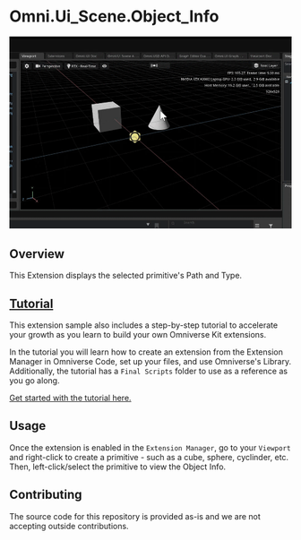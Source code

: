 # Omni.Ui_Scene.Object_Info 

![](https://github.com/NVIDIA-Omniverse/kit-extension-sample-ui-scene/raw/main/exts/omni.example.ui_scene.object_info/Tutorial/Images/objectinfo_finished.gif)
​
## Overview

This Extension displays the selected primitive's Path and Type.
​
## [Tutorial](https://github.com/NVIDIA-Omniverse/kit-extension-sample-ui-scene/tree/main/exts/omni.example.ui_scene.object_info/Tutorial)
This extension sample also includes a step-by-step tutorial to accelerate your growth as you learn to build your own Omniverse Kit extensions. 

In the tutorial you will learn how to create an extension from the Extension Manager in Omniverse Code, set up your files, and use Omniverse's Library. Additionally, the tutorial has a `Final Scripts` folder to use as a reference as you go along. 

​[Get started with the tutorial here.](https://github.com/NVIDIA-Omniverse/kit-extension-sample-ui-scene/tree/main/exts/omni.example.ui_scene.object_info/Tutorial)

## Usage

Once the extension is enabled in the `Extension Manager`, go to your `Viewport` and right-click to create a primitive - such as a cube, sphere, cyclinder, etc. Then, left-click/select the primitive to view the Object Info. 
​


## Contributing
The source code for this repository is provided as-is and we are not accepting outside contributions.